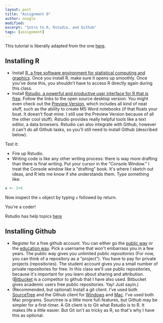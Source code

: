 ```yaml
---
layout: post
title: "Assignment 0"
author: nnagle
modified:
excerpt: "Intro to R, Rstudio, and Github"
tags: [assignment]
---
```


This tutorial is liberally adapted from the one [here](http://stat545-ubc.github.io/block000_r-rstudio-install.html).

## Installing R

 - Install [R, a free software environment for statistical computing and graphics](http://www.r-project.org).  Once you install R, make sure it opens up smoothly.  Once you've done this, you shouldn't have to access R directly again during this class.
 - Install [Rstudio, a powerful and productive user interface for R that is free](http://www.rstudio.com). Follow the links to the open source desktop version.  You might even check out the [Preview Version](http://www.rstudio.com/products/rstudio/download/preview/), which includes all kind of neat stuff, such as the ability to create MS Word notebooks (if that floats your boat.  It doesn't float mine.  I still use the Preview Version because of all the other cool stuff).  Rstudio provides really helpful tools like a text editor, a data browsers.  Rstudio can also integrate with Github, however it can't do all Github tasks, so you'll still need to install Github (described below).

Test it:
 - Fire up Rstudio.
 - Writing code is like any other writing process: there is way more drafting than there is final writing.  Put your cursor in the "Console Window."  I treat the Console window like a "drafting" book.  It's where I sketch out ideas, and R lets me know if she understands them.  Type something like:
 ```r
 x <- 2+4
 ```
Now inspect the `x` object by typing `x` followed by return.

You're a coder!

Rstudio has help topics [here](https://support.rstudio.com/hc/en-us/categories/200035113-Documentation)

## Installing Github

 - Register for a free github account.  You can either go the [public way](https://github.com) or the [education way](https://education.github.com).  Pick a username that won't embarrass you in a few years.  The public way gives you unlimited public *repositories* (For now, you can think of a repository as a "project").  You have to pay for private projects (repositories).  The student account gives you a small number of private repositories for free.  In this class we'll use public repositories, because it's important for you learn about sharing and attribution.  ([Bitbucket](http://www.bitbucket.org) is a competitor to github that I have also used.  Bitbucket gives academic users free public repositories.  Yay!  Just sayin.)
  - (Recommended, but optional)  Install a git client.  I've used both [SourceTree](http://www.sourcetreeapp.com) and the Github client for [Windows](http://windows.github.com) and [Mac](http://mac.github.com).    I've used both Mac programs.  Sourctree is a little more full-features, but Github may be simpler for a first-timer.  A Git client is to Git what Rstudio is to R.  It makes life a little easier.  But Git isn't as tricky as R, so that's why I have this as optional.

